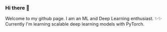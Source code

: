 ### Hi there 👋


Welcome to my github page. I am an ML and Deep Learning enthusiast. ✨✨ 
Currently I'm learning scalable deep learning models with PyTorch.



